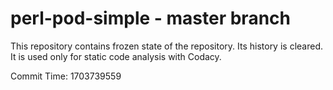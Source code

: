 # perl-pod-simple - master branch

This repository contains frozen state of the repository.
Its history is cleared. It is used only for static code
analysis with Codacy.

Commit Time: 1703739559